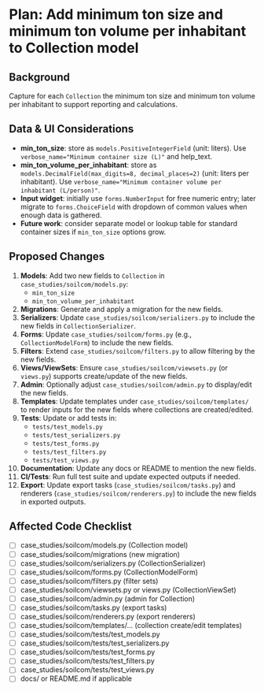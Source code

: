 # Plan: Add minimum ton size and minimum ton volume per inhabitant to Collection model

## Background
Capture for each `Collection` the minimum ton size and minimum ton volume per inhabitant to support reporting and calculations.

## Data & UI Considerations

- **min_ton_size**: store as `models.PositiveIntegerField` (unit: liters). Use `verbose_name="Minimum container size (L)"` and help_text.
- **min_ton_volume_per_inhabitant**: store as `models.DecimalField(max_digits=8, decimal_places=2)` (unit: liters per inhabitant). Use `verbose_name="Minimum container volume per inhabitant (L/person)"`.
- **Input widget**: initially use `forms.NumberInput` for free numeric entry; later migrate to `forms.ChoiceField` with dropdown of common values when enough data is gathered.
- **Future work**: consider separate model or lookup table for standard container sizes if `min_ton_size` options grow.

## Proposed Changes
1. **Models**: Add two new fields to `Collection` in `case_studies/soilcom/models.py`:
   - `min_ton_size`
   - `min_ton_volume_per_inhabitant`
2. **Migrations**: Generate and apply a migration for the new fields.
3. **Serializers**: Update `case_studies/soilcom/serializers.py` to include the new fields in `CollectionSerializer`.
4. **Forms**: Update `case_studies/soilcom/forms.py` (e.g., `CollectionModelForm`) to include the new fields.
5. **Filters**: Extend `case_studies/soilcom/filters.py` to allow filtering by the new fields.
6. **Views/ViewSets**: Ensure `case_studies/soilcom/viewsets.py` (or `views.py`) supports create/update of the new fields.
7. **Admin**: Optionally adjust `case_studies/soilcom/admin.py` to display/edit the new fields.
8. **Templates**: Update templates under `case_studies/soilcom/templates/` to render inputs for the new fields where collections are created/edited.
9. **Tests**: Update or add tests in:
   - `tests/test_models.py`
   - `tests/test_serializers.py`
   - `tests/test_forms.py`
   - `tests/test_filters.py`
   - `tests/test_views.py`
10. **Documentation**: Update any docs or README to mention the new fields.
11. **CI/Tests**: Run full test suite and update expected outputs if needed.
12. **Export**: Update export tasks (`case_studies/soilcom/tasks.py`) and renderers (`case_studies/soilcom/renderers.py`) to include the new fields in exported outputs.

## Affected Code Checklist
- [ ] case_studies/soilcom/models.py (Collection model)
- [ ] case_studies/soilcom/migrations (new migration)
- [ ] case_studies/soilcom/serializers.py (CollectionSerializer)
- [ ] case_studies/soilcom/forms.py (CollectionModelForm)
- [ ] case_studies/soilcom/filters.py (filter sets)
- [ ] case_studies/soilcom/viewsets.py or views.py (CollectionViewSet)
- [ ] case_studies/soilcom/admin.py (admin for Collection)
- [ ] case_studies/soilcom/tasks.py (export tasks)
- [ ] case_studies/soilcom/renderers.py (export renderers)
- [ ] case_studies/soilcom/templates/... (collection create/edit templates)
- [ ] case_studies/soilcom/tests/test_models.py
- [ ] case_studies/soilcom/tests/test_serializers.py
- [ ] case_studies/soilcom/tests/test_forms.py
- [ ] case_studies/soilcom/tests/test_filters.py
- [ ] case_studies/soilcom/tests/test_views.py
- [ ] docs/ or README.md if applicable
